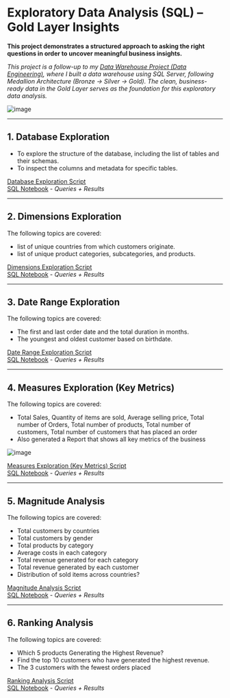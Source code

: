 # Exploratory Data Analysis (SQL) – Gold Layer Insights

**This project demonstrates a structured approach to asking the right questions in order to uncover meaningful business insights.**

*This project is a follow-up to my [Data Warehouse Project (Data Engineering)](https://github.com/syedshamael1999/SQL-Data-Warehouse-Project/tree/main), where I built a data warehouse using SQL Server, following Medallion Architecture (Bronze → Silver → Gold). The clean, business-ready data in the Gold Layer serves as the foundation for this exploratory data analysis.*

![image](https://github.com/user-attachments/assets/bb34cbf8-4beb-4ebc-b002-6c56b9914568)


---

## 1. Database Exploration
- To explore the structure of the database, including the list of tables and their schemas.
- To inspect the columns and metadata for specific tables.

[Database Exploration Script](https://github.com/syedshamael1999/SQL-Exploratory-Data-Analytics/blob/main/scripts/01_database_exploration.sql)  
[SQL Notebook](https://github.com/syedshamael1999/SQL-Exploratory-Data-Analytics/blob/main/notebooks/database_exploration.ipynb) - *Queries + Results*


---
## 2. Dimensions Exploration

The following topics are covered: 
- list of unique countries from which customers originate.
- list of unique product categories, subcategories, and products.

[Dimensions Exploration Script](https://github.com/syedshamael1999/SQL-Exploratory-Data-Analytics/blob/main/scripts/02_dimensions_exploration.sql)  
[SQL Notebook](https://github.com/syedshamael1999/SQL-Exploratory-Data-Analytics/blob/main/notebooks/dimensions_exploration.ipynb) - *Queries + Results*

---
## 3. Date Range Exploration 

The following topics are covered: 
- The first and last order date and the total duration in months.
- The youngest and oldest customer based on birthdate.
  
[Date Range Exploration Script](https://github.com/syedshamael1999/SQL-Exploratory-Data-Analytics/blob/main/scripts/03_date_range_exploration.sql)  
[SQL Notebook](https://github.com/syedshamael1999/SQL-Exploratory-Data-Analytics/blob/main/notebooks/date_range_exploration.ipynb) - *Queries + Results*

---

## 4. Measures Exploration (Key Metrics)

The following topics are covered: 
- Total Sales, Quantity of items are sold, Average selling price, Total number of Orders, Total number of products, Total number of customers, Total number of customers that has placed an order
- Also generated a Report that shows all key metrics of the business

![image](https://github.com/user-attachments/assets/1e8e14ef-d3e5-489c-a279-6b4426c6efa7)


[Measures Exploration (Key Metrics) Script](https://github.com/syedshamael1999/SQL-Exploratory-Data-Analytics/blob/main/scripts/04_measures_exploration.sql)  
[SQL Notebook](https://github.com/syedshamael1999/SQL-Exploratory-Data-Analytics/blob/main/notebooks/measures_exploration.ipynb) - *Queries + Results*

---
## 5. Magnitude Analysis

 The following topics are covered: 
 - Total customers by countries
 - Total customers by gender
 - Total products by category
 - Average costs in each category
 - Total revenue generated for each category
 - Total revenue generated by each customer
 - Distribution of sold items across countries?

[Magnitude Analysis Script](https://github.com/syedshamael1999/SQL-Exploratory-Data-Analytics/blob/main/scripts/05_magnitude_analysis.sql)  
[SQL Notebook](https://github.com/syedshamael1999/SQL-Exploratory-Data-Analytics/blob/main/notebooks/magnitude_analysis.ipynb) - *Queries + Results*

---
## 6. Ranking Analysis

The following topics are covered:
- Which 5 products Generating the Highest Revenue?
- Find the top 10 customers who have generated the highest revenue.
- The 3 customers with the fewest orders placed

[Ranking Analysis Script](https://github.com/syedshamael1999/SQL-Exploratory-Data-Analytics/blob/main/scripts/06_ranking_analysis.sql)  
[SQL Notebook](https://github.com/syedshamael1999/SQL-Exploratory-Data-Analytics/blob/main/notebooks/ranking_analysis.ipynb) - *Queries + Results*

